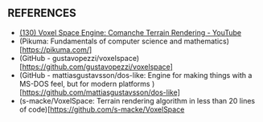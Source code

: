 ## REFERENCES

- [(130) Voxel Space Engine: Comanche Terrain Rendering - YouTube](https://www.youtube.com/watch?v=bQBY9BM9g_Y)
- (Pikuma: Fundamentals of computer science and mathematics)[https://pikuma.com/]
- (GitHub - gustavopezzi/voxelspace)[https://github.com/gustavopezzi/voxelspace]
- (GitHub - mattiasgustavsson/dos-like: Engine for making things with a MS-DOS feel, but for modern platforms
)[https://github.com/mattiasgustavsson/dos-like]
- (s-macke/VoxelSpace: Terrain rendering algorithm in less than 20 lines of code)[https://github.com/s-macke/VoxelSpace
